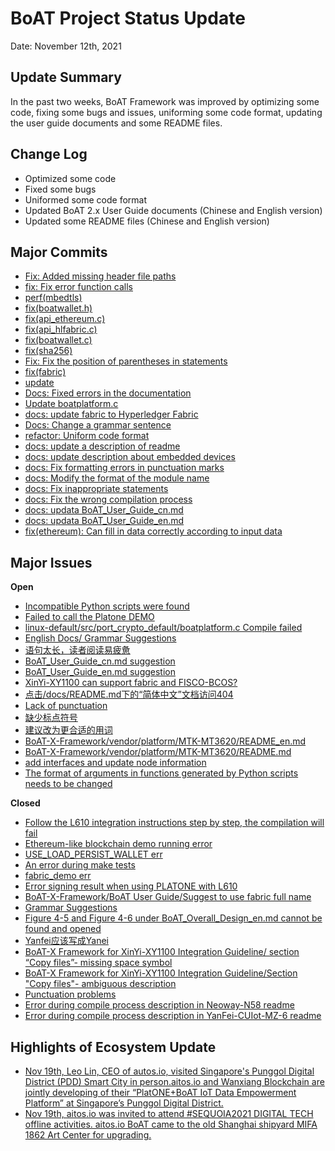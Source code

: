 # BoAT Project Status Update
Date: November 12th, 2021


## Update Summary
In the past two weeks, BoAT Framework was improved by optimizing some code, fixing some bugs and issues, uniforming some code format, updating the user guide documents and some README files.

## Change Log
- Optimized some code
- Fixed some bugs
- Uniformed some code format
- Updated BoAT 2.x User Guide documents (Chinese and English version)
- Updated some README files (Chinese and English version)


## Major Commits
* [Fix: Added missing header file paths](https://github.com/aitos-io/BoAT-X-Framework/commit/f2c7df4725c42de641a794d5c20a53405b3ec815)
* [fix: Fix error function calls](https://github.com/aitos-io/BoAT-X-Framework/commit/d40c9ed695319260dca000569b835e392766e67a)
* [perf(mbedtls)](https://github.com/aitos-io/BoAT-X-Framework/commit/8b616c02a604c58d2128be15ed7fabb52d96a479)
* [fix(boatwallet.h)](https://github.com/aitos-io/BoAT-X-Framework/commit/cd24657956babe4970ee92246d6b36ef3de124ab)
* [fix(api_ethereum.c)](https://github.com/aitos-io/BoAT-X-Framework/commit/761dbd69e7bde2cbab3f07ce03420306e457efce)
* [fix(api_hlfabric.c)](https://github.com/aitos-io/BoAT-X-Framework/commit/52ebdba41c0e86cd4ff74fb8a73db651fba67ac7)
* [fix(boatwallet.c)](https://github.com/aitos-io/BoAT-X-Framework/commit/43ed9c33a5ea018b207914279781c5f5e70ff4d2)
* [fix(sha256)](https://github.com/aitos-io/BoAT-X-Framework/commit/50f1d30cdcc89803fe80a8bf8893c4ef855bc404)
* [Fix: Fix the position of parentheses in statements](https://github.com/aitos-io/BoAT-X-Framework/commit/4bae7f0d1fc83ec9afafb67c78c9a19b4d0541e3)
* [fix(fabric)](https://github.com/aitos-io/BoAT-X-Framework/commit/8cf0fb15a0d19994f366e1994985250ca9c11245)
* [update](https://github.com/aitos-io/BoAT-X-Framework/commit/765bc0816ff98e133c5e46fa9d4c56d8091f8347)
* [Docs: Fixed errors in the documentation](https://github.com/aitos-io/BoAT-X-Framework/commit/14e66f37c161d748b6e9e7847e4b52f41e672e37)
* [Update boatplatform.c](https://github.com/aitos-io/BoAT-X-Framework/commit/d2aeb6fb74ec486892cb3e1ee8e62cc695577a8b)
* [docs: update fabric to Hyperledger Fabric](https://github.com/aitos-io/BoAT-X-Framework/commit/68ad81e98a7b3ca675dc5e38670654aa2eb8bbaf)
* [Docs: Change a grammar sentence](https://github.com/aitos-io/BoAT-X-Framework/commit/71e9026fa2a84d5834746b352dad0213bc7c2317)
* [refactor: Uniform code format](https://github.com/aitos-io/BoAT-X-Framework/commit/f9b81981d4e406b78c7e9bb2e566152b456b4341)
* [docs: update a description of readme](https://github.com/aitos-io/BoAT-X-Framework/commit/a2b65dc60d934a60348c3c2e6c12e6fa10ea68b8)
* [docs: update description about embedded devices](https://github.com/aitos-io/BoAT-X-Framework/commit/29bcbcc723a9f2ae28b78c5741088e7a1fb3a792)
* [docs: Fix formatting errors in punctuation marks](https://github.com/aitos-io/BoAT-X-Framework/commit/e59f888170947588ea0686c9a2d47eea2d2eb02d)
* [docs: Modify the format of the module name](https://github.com/aitos-io/BoAT-X-Framework/commit/2e17978976038fbaba9e1ad75e293c088203eb13)
* [docs: Fix inappropriate statements](https://github.com/aitos-io/BoAT-X-Framework/commit/da1263dc9a8302adee8180f98b4d1b45312df77a)
* [docs: Fix the wrong compilation process](https://github.com/aitos-io/BoAT-X-Framework/commit/96312a5d00303c8d733f5211ec2bd4e57c189c42)
* [docs: updata BoAT_User_Guide_cn.md](https://github.com/aitos-io/BoAT-X-Framework/commit/192e20cf0751bceae8d54a0a983eeb276fad9fb7)
* [docs: updata BoAT_User_Guide_en.md](https://github.com/aitos-io/BoAT-X-Framework/commit/9eccb1c2e99e7eb56f2d2de38347f2b72906c839)
* [fix(ethereum): Can fill in data correctly according to input data](https://github.com/aitos-io/BoAT-X-Framework/commit/762e7f95c5ff868875e6dd8cef5b85fe71ecc7be)

## Major Issues

**Open**

- [Incompatible Python scripts were found](https://github.com/aitos-io/BoAT-X-Framework/issues/355)
- [Failed to call the Platone DEMO](https://github.com/aitos-io/BoAT-X-Framework/issues/356)
- [linux-default/src/port_crypto_default/boatplatform.c Compile failed](https://github.com/aitos-io/BoAT-X-Framework/issues/357)
- [English Docs/ Grammar Suggestions](https://github.com/aitos-io/BoAT-X-Framework/issues/358)
- [语句太长，读者阅读易疲惫](https://github.com/aitos-io/BoAT-X-Framework/issues/365)
- [BoAT_User_Guide_cn.md suggestion](https://github.com/aitos-io/BoAT-X-Framework/issues/366)
- [BoAT_User_Guide_en.md suggestion](https://github.com/aitos-io/BoAT-X-Framework/issues/367)
- [XinYi-XY1100 can support fabric and FISCO-BCOS?](https://github.com/aitos-io/BoAT-X-Framework/issues/369)
- [点击/docs/README.md下的“简体中文”文档访问404](https://github.com/aitos-io/BoAT-X-Framework/issues/370)
- [Lack of punctuation](https://github.com/aitos-io/BoAT-X-Framework/issues/372)
- [缺少标点符号](https://github.com/aitos-io/BoAT-X-Framework/issues/374)
- [建议改为更合适的用词](https://github.com/aitos-io/BoAT-X-Framework/issues/375)
- [BoAT-X-Framework/vendor/platform/MTK-MT3620/README_en.md](https://github.com/aitos-io/BoAT-X-Framework/issues/376)
- [BoAT-X-Framework/vendor/platform/MTK-MT3620/README.md](https://github.com/aitos-io/BoAT-X-Framework/issues/377)
- [add interfaces and update node information](https://github.com/aitos-io/BoAT-X-Framework/issues/380)
- [The format of arguments in functions generated by Python scripts needs to be changed](https://github.com/aitos-io/BoAT-X-Framework/issues/381)

**Closed**

* [Follow the L610 integration instructions step by step, the compilation will fail](https://github.com/aitos-io/BoAT-X-Framework/issues/350)
* [Ethereum-like blockchain demo running error](https://github.com/aitos-io/BoAT-X-Framework/issues/351)
* [USE_LOAD_PERSIST_WALLET err](https://github.com/aitos-io/BoAT-X-Framework/issues/352)
* [An error during make tests](https://github.com/aitos-io/BoAT-X-Framework/issues/353)
* [fabric_demo err](https://github.com/aitos-io/BoAT-X-Framework/issues/354)
* [Error signing result when using PLATONE with L610](https://github.com/aitos-io/BoAT-X-Framework/issues/359)
* [BoAT-X-Framework/BoAT User Guide/Suggest to use fabric full name](https://github.com/aitos-io/BoAT-X-Framework/issues/361)
* [Grammar Suggestions](https://github.com/aitos-io/BoAT-X-Framework/issues/362)
* [Figure 4-5 and Figure 4-6 under BoAT_Overall_Design_en.md cannot be found and opened](https://github.com/aitos-io/BoAT-X-Framework/issues/363)
* [Yanfei应该写成Yanei](https://github.com/aitos-io/BoAT-X-Framework/issues/364)
* [BoAT-X Framework for XinYi-XY1100 Integration Guideline/ section “Copy files”- missing space symbol](https://github.com/aitos-io/BoAT-X-Framework/issues/368)
* [BoAT-X Framework for XinYi-XY1100 Integration Guideline/Section "Copy files"- ambiguous description](https://github.com/aitos-io/BoAT-X-Framework/issues/371)
* [Punctuation problems](https://github.com/aitos-io/BoAT-X-Framework/issues/373)
* [Error during compile process description in Neoway-N58 readme](https://github.com/aitos-io/BoAT-X-Framework/issues/378)
* [Error during compile process description in YanFei-CUIot-MZ-6 readme](https://github.com/aitos-io/BoAT-X-Framework/issues/379)


## Highlights of Ecosystem Update
* [Nov 19th, Leo Lin, CEO of autos.io, visited Singapore's Punggol Digital District (PDD) Smart City in person.aitos.io and Wanxiang Blockchain are jointly developing of their “PlatONE+BoAT IoT Data Empowerment Platform” at Singapore’s Punggol Digital District. ](https://www.linkedin.com/feed/update/urn:li:activity:6827965464845541376)
* [Nov 19th, aitos.io was invited to attend  #SEQUOIA2021 DIGITAL TECH offline activities. aitos.io BoAT came to the old Shanghai shipyard MIFA 1862 Art Center for upgrading.](https://www.yun-live.com/h5/sequoiacaptech/2410)

